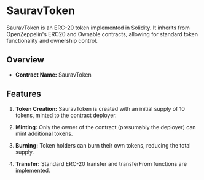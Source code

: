 # SauravToken

SauravToken is an ERC-20 token implemented in Solidity. It inherits from OpenZeppelin's ERC20 and Ownable contracts, allowing for standard token functionality and ownership control.

## Overview

- **Contract Name:** SauravToken

## Features

1. **Token Creation:** SauravToken is created with an initial supply of 10 tokens, minted to the contract deployer.

2. **Minting:** Only the owner of the contract (presumably the deployer) can mint additional tokens.

3. **Burning:** Token holders can burn their own tokens, reducing the total supply.

4. **Transfer:** Standard ERC-20 transfer and transferFrom functions are implemented.
